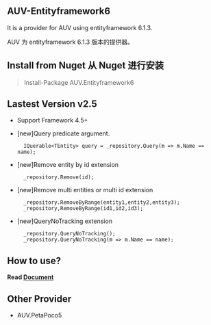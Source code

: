 ## AUV-Entityframework6
It is a provider for AUV using entityframework 6.1.3.

AUV 为 entityframework 6.1.3 版本的提供器。

## Install from Nuget 从 Nuget 进行安装
> Install-Package AUV.Entityframework6

## Lastest Version v2.5

* Support Framework 4.5+
* [new]Query predicate argument.

        IQuerable<TEntity> query = _repository.Query(m => m.Name == name);

* [new]Remove entity by id extension

        _repository.Remove(id);

* [new]Remove multi entities or multi id extension

        _repository.RemoveByRange(entity1,entity2,entity3);
        _repository,RemoveByRange(id1,id2,id3);
        
* [new]QueryNoTracking extension

        _repository.QueryNoTracking();
        _repository.QueryNoTracking(m => m.Name == name);
        
        

## How to use?
**Read [Document](https://github.com/Williamsoft520/AUV/wiki)** 



## Other Provider
* AUV.PetaPoco5